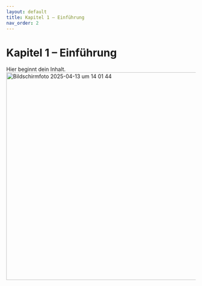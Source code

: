 ```yaml
---
layout: default
title: Kapitel 1 – Einführung
nav_order: 2
---
```


# Kapitel 1 – Einführung

Hier beginnt dein Inhalt.
<img width="553" alt="Bildschirmfoto 2025-04-13 um 14 01 44" src="https://github.com/user-attachments/assets/0461efe0-45c9-4d7a-83c9-54cfc0d481d2" />
